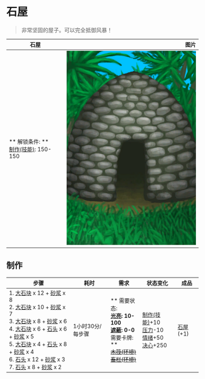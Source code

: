 # 石屋  
> 非常坚固的屋子。可以完全抵御风暴！  
  
  石屋  |   图片   
 ----  |  ----:   
 ** 解锁条件: **<br>[制作(技能)](Skill_Crafting.md): 150-150  |  ![](Sprite/StoneHut.png)   
  
## 制作  
步骤  |  耗时  |  需求  |  状态变化  |  成品  
----  |  ----  |  ----  |  ----  |  ----  
1. [大石块](StoneHeavy.md) x 12 + [砂浆](Mortar.md) x 8<br>2. [大石块](StoneHeavy.md) x 10 + [砂浆](Mortar.md) x 7<br>3. [大石块](StoneHeavy.md) x 8 + [砂浆](Mortar.md) x 6<br>4. [大石块](StoneHeavy.md) x 6 + [石头](Stone.md) x 6 + [砂浆](Mortar.md) x 5<br>5. [大石块](StoneHeavy.md) x 4 + [石头](Stone.md) x 8 + [砂浆](Mortar.md) x 4<br>6. [石头](Stone.md) x 12 + [砂浆](Mortar.md) x 3<br>7. [石头](Stone.md) x 8 + [砂浆](Mortar.md) x 2  |  1小时30分/每步骤  |  ** 需要状态: **<br>[光亮](Light.md): 10-100<br>[遮蔽](Sheltered.md): 0-0<br>** 需要卡牌: **<br>~~[木筏(环境)](Env_Raft.md)~~<br>~~[畜栏(环境)](Env_Enclosure.md)~~  |  [制作(技能)](Skill_Crafting.md)+10<br>[压力](Stress.md)-10<br>[情绪](Morale.md)+50<br>[决心](Determination.md)+250  |  [石屋](StoneHutEntrance.md)(+1)  
